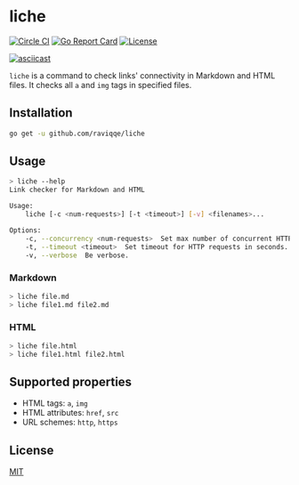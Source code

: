 # liche

[![Circle CI](https://img.shields.io/circleci/project/github/raviqqe/liche.svg?style=flat-square)](https://circleci.com/gh/raviqqe/liche)
[![Go Report Card](https://goreportcard.com/badge/github.com/raviqqe/liche?style=flat-square)](https://goreportcard.com/report/github.com/raviqqe/liche)
[![License](https://img.shields.io/github/license/raviqqe/liche.svg?style=flat-square)](LICENSE)

[![asciicast](https://asciinema.org/a/148134.png)](https://asciinema.org/a/148134)

`liche` is a command to check links' connectivity in Markdown and HTML files.
It checks all `a` and `img` tags in specified files.

## Installation

```sh
go get -u github.com/raviqqe/liche
```

## Usage

```sh
> liche --help
Link checker for Markdown and HTML

Usage:
	liche [-c <num-requests>] [-t <timeout>] [-v] <filenames>...

Options:
	-c, --concurrency <num-requests>  Set max number of concurrent HTTP requests. [default: 32]
	-t, --timeout <timeout>  Set timeout for HTTP requests in seconds. Disabled by default.
	-v, --verbose  Be verbose.
```

### Markdown

```sh
> liche file.md
> liche file1.md file2.md
```

### HTML

```sh
> liche file.html
> liche file1.html file2.html
```

## Supported properties

- HTML tags: `a`, `img`
- HTML attributes: `href`, `src`
- URL schemes: `http`, `https`

## License

[MIT](LICENSE)
